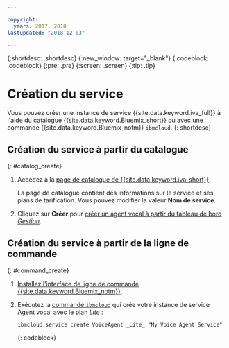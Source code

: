 ```yaml
---

copyright:
  years: 2017, 2018
lastupdated: "2018-12-03"

---
```


{:shortdesc: .shortdesc}
{:new_window: target="_blank"}
{:codeblock: .codeblock}
{:pre: .pre}
{:screen: .screen}
{:tip: .tip}


# Création du service

Vous pouvez créer une instance de service {{site.data.keyword.iva_full}} à l'aide du catalogue {{site.data.keyword.Bluemix_short}} ou avec une commande {{site.data.keyword.Bluemix_notm}} `ibmcloud`.
{: shortdesc}


## Création du service à partir du catalogue
{: #catalog_create}

1. Accédez à la [page de catalogue de {{site.data.keyword.iva_short}}](https://cloud.ibm.com/catalog/services/voice-agent-with-watson).

   La page de catalogue contient des informations sur le service et ses plans de tarification. Vous pouvez modifier la valeur **Nom de service**.

2. Cliquez sur **Créer** pour [créer un agent vocal à partir du tableau de bord _Gestion_](managing_create.html#config_instance).

## Création du service à partir de la ligne de commande
{: #command_create}

1. [Installez l'interface de ligne de commande {{site.data.keyword.Bluemix_notm}}](../cli/index.html#overview).

2. Exécutez la [commande `ibmcloud`](../cli/idt/commands.html#idt-cli) qui crée votre instance de service Agent vocal avec le plan _Lite_ :

   ```
   ibmcloud service create VoiceAgent _Lite_ "My Voice Agent Service"
   ```
   {: codeblock}
